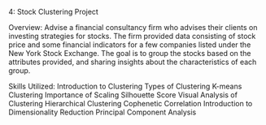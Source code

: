 4: Stock Clustering Project

Overview: 
Advise a  financial consultancy firm who advises their clients on investing strategies for stocks. 
The firm provided data consisting of stock price and some financial indicators for a few companies listed under the New York Stock Exchange. 
The goal is to group the stocks based on the attributes provided, and sharing insights about the characteristics of each group.      

Skills Utilized: 
      Introduction to Clustering
      Types of Clustering
      K-means Clustering
      Importance of Scaling
      Silhouette Score
      Visual Analysis of Clustering
      Hierarchical Clustering
      Cophenetic Correlation
      Introduction to Dimensionality Reduction
      Principal Component Analysis
